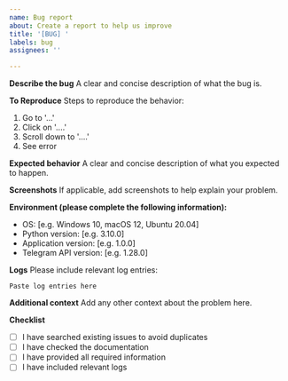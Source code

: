 ```yaml
---
name: Bug report
about: Create a report to help us improve
title: '[BUG] '
labels: bug
assignees: ''

---
```


**Describe the bug**
A clear and concise description of what the bug is.

**To Reproduce**
Steps to reproduce the behavior:
1. Go to '...'
2. Click on '....'
3. Scroll down to '....'
4. See error

**Expected behavior**
A clear and concise description of what you expected to happen.

**Screenshots**
If applicable, add screenshots to help explain your problem.

**Environment (please complete the following information):**
 - OS: [e.g. Windows 10, macOS 12, Ubuntu 20.04]
 - Python version: [e.g. 3.10.0]
 - Application version: [e.g. 1.0.0]
 - Telegram API version: [e.g. 1.28.0]

**Logs**
Please include relevant log entries:

```
Paste log entries here
```

**Additional context**
Add any other context about the problem here.

**Checklist**
- [ ] I have searched existing issues to avoid duplicates
- [ ] I have checked the documentation
- [ ] I have provided all required information
- [ ] I have included relevant logs